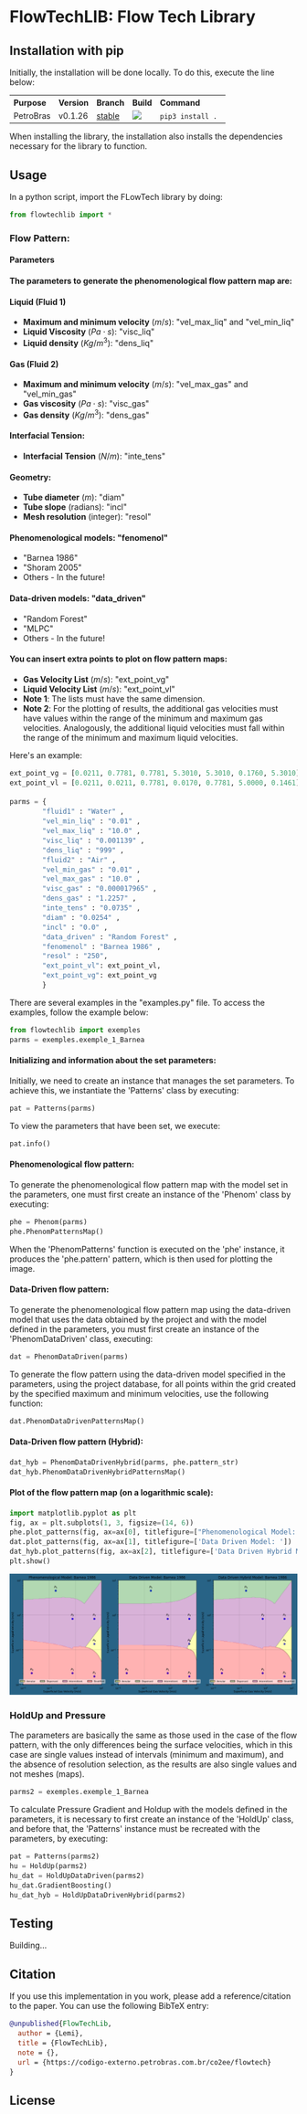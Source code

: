 # **FlowTechLIB: Flow Tech Library**

## **Installation with pip**
Initially, the installation will be done locally. To do this, execute the line below:

<table>
  <tr>
    <th align="left">Purpose</th>
    <th align="left">Version</th>
    <th align="left">Branch</th>
    <th align="left">Build</th>
    <th align="left">Command</th>
  </tr>
  <tr>
    <td>PetroBras</td>
    <td>v0.1.26</td>
    <td><a href=" ">stable</a></td>
    <td><a href=" "><img src="https://img.shields.io/travis/nok/sklearn-porter/stable.svg"></a></td>
    <td><code>pip3 install . </code></td>
  </tr>
</table>

When installing the library, the installation also installs the dependencies necessary for the library to function.

## **Usage**
In a python script, import the FLowTech library by doing:

```python
from flowtechlib import *
```
### **Flow Pattern**:

#### **Parameters**

#### **The parameters to generate the phenomenological flow pattern map are**:

#### Liquid (Fluid 1)
* **Maximum and minimum velocity** $(m/s)$: "vel_max_liq" and "vel_min_liq"
* **Liquid Viscosity** $(Pa\cdot s)$: "visc_liq"
* **Liquid density** $(Kg/m^3)$: "dens_liq"

#### **Gas (Fluid 2)**
* **Maximum and minimum velocity** $(m/s)$: "vel_max_gas" and "vel_min_gas"
* **Gas viscosity** $(Pa\cdot s)$: "visc_gas"
* **Gas density** $(Kg/m^3)$: "dens_gas"

#### **Interfacial Tension**:
* **Interfacial Tension** $(N/m)$: "inte_tens"

#### **Geometry**:
* **Tube diameter** $(m)$: "diam"
* **Tube slope** (radians): "incl"
* **Mesh resolution** (integer): "resol"

#### **Phenomenological models**: "fenomenol"
* "Barnea 1986"
* "Shoram 2005"
* Others - In the future!

#### **Data-driven models**: "data_driven"
* "Random Forest"
* "MLPC" 
* Others - In the future!

#### **You can insert extra points to plot on flow pattern maps**:
* **Gas Velocity List** $(m/s)$: "ext_point_vg"
* **Liquid Velocity List** $(m/s)$: "ext_point_vl"
* **Note 1**: The lists must have the same dimension.
* **Note 2**: For the plotting of results, the additional gas velocities must have values within the range of the minimum and maximum gas velocities. Analogously, the additional liquid velocities must fall within the range of the minimum and maximum liquid velocities.

Here's an example:

```python
ext_point_vg = [0.0211, 0.7781, 0.7781, 5.3010, 5.3010, 0.1760, 5.3010]
ext_point_vl = [0.0211, 0.0211, 0.7781, 0.0170, 0.7781, 5.0000, 0.1461]

parms = {
        "fluid1" : "Water" ,
        "vel_min_liq" : "0.01" ,
        "vel_max_liq" : "10.0" ,
        "visc_liq" : "0.001139" ,
        "dens_liq" : "999" ,
        "fluid2" : "Air" ,
        "vel_min_gas" : "0.01" ,
        "vel_max_gas" : "10.0" ,
        "visc_gas" : "0.000017965" ,
        "dens_gas" : "1.2257" ,
        "inte_tens" : "0.0735" ,
        "diam" : "0.0254" ,
        "incl" : "0.0" ,
        "data_driven" : "Random Forest" ,
        "fenomenol" : "Barnea 1986" ,
        "resol" : "250",
        "ext_point_vl": ext_point_vl,
        "ext_point_vg": ext_point_vg
        }
```
There are several examples in the "examples.py" file. To access the examples, follow the example below:

```python
from flowtechlib import exemples
parms = exemples.exemple_1_Barnea
```

#### **Initializing and information about the set parameters**:
Initially, we need to create an instance that manages the set parameters. To achieve this, we instantiate the 'Patterns' class by executing:

```python
pat = Patterns(parms)
```

To view the parameters that have been set, we execute:

```python
pat.info()
```

#### **Phenomenological flow pattern**:
To generate the phenomenological flow pattern map with the model set in the parameters, one must first create an instance of the 'Phenom' class by executing:


```python
phe = Phenom(parms)
phe.PhenomPatternsMap()
```

When the 'PhenomPatterns' function is executed on the 'phe' instance, it produces the 'phe.pattern' pattern, which is then used for plotting the image.

#### **Data-Driven flow pattern**:
To generate the phenomenological flow pattern map using the data-driven model that uses the data obtained by the project and with the model defined in the parameters, you must first create an instance of the 'PhenomDataDriven' class, executing:

```python
dat = PhenomDataDriven(parms)
```

To generate the flow pattern using the data-driven model specified in the parameters, using the project database, for all points within the grid created by the specified maximum and minimum velocities, use the following function:

```python
dat.PhenomDataDrivenPatternsMap()
```

#### **Data-Driven flow pattern (Hybrid)**:

```python
dat_hyb = PhenomDataDrivenHybrid(parms, phe.pattern_str)
dat_hyb.PhenomDataDrivenHybridPatternsMap()
```

#### **Plot of the flow pattern map (on a logarithmic scale)**:

```python
import matplotlib.pyplot as plt
fig, ax = plt.subplots(1, 3, figsize=(14, 6))
phe.plot_patterns(fig, ax=ax[0], titlefigure=["Phenomenological Model: "])
dat.plot_patterns(fig, ax=ax[1], titlefigure=['Data Driven Model: '])
dat_hyb.plot_patterns(fig, ax=ax[2], titlefigure=['Data Driven Hybrid Model: '])
plt.show()
```
![Image alt text](images/barnea.png)

### **HoldUp and Pressure**
The parameters are basically the same as those used in the case of the flow pattern, with the only differences being the surface velocities, which in this case are single values instead of intervals (minimum and maximum), and the absence of resolution selection, as the results are also single values and not meshes (maps).

```python
parms2 = exemples.exemple_1_Barnea
```

To calculate Pressure Gradient and Holdup with the models defined in the parameters, it is necessary to first create an instance of the 'HoldUp' class, and before that, the 'Patterns' instance must be recreated with the parameters, by executing:

```python
pat = Patterns(parms2)
hu = HoldUp(parms2)
hu_dat = HoldUpDataDriven(parms2)
hu_dat.GradientBoosting()
hu_dat_hyb = HoldUpDataDrivenHybrid(parms2)
```

## Testing
Building...

## Citation

If you use this implementation in you work, please add a reference/citation to the paper. You can use the following BibTeX entry:

```bibtex
@unpublished{FlowTechLib,
  author = {Lemi},
  title = {FlowTechLib},
  note = {},
  url = {https://codigo-externo.petrobras.com.br/co2ee/flowtech}
}
```

## License

